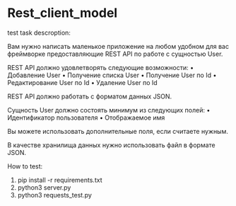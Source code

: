 # Rest_client_model
test task descroption:

Вам нужно написать маленькое приложение на любом удобном для вас фреймворке предоставляющие REST API по работе с сущностью User.

REST API должно удовлетворять следующие возможности:
• Добавление User
• Получение списка User
• Получение User по Id
• Редактирование User по Id
• Удаление User по Id

REST API должно работать с форматом данных JSON.

Сущность User должно состоять минимум из следующих полей:
• Идентификатор пользователя
• Отображаемое имя

Вы можете использовать дополнительные поля, если считаете нужным.

В качестве хранилища данных нужно использовать файл в формате JSON.

How to test:
1) pip install -r requirements.txt
2) python3 server.py
3) python3 requests_test.py
